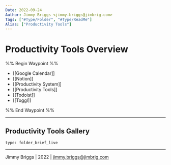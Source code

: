 ```yaml
---
Date: 2022-09-24
Author: Jimmy Briggs <jimmy.briggs@jimbrig.com>
Tags: ["#Type/Folder", "#Type/ReadMe"]
Alias: ["Productivity Tools"]
---
```


# Productivity Tools Overview

%% Begin Waypoint %%
- [[Google Calendar]]
- [[Notion]]
- [[Productivity System]]
- [[Productivity Tools]]
- [[Todoist]]
- [[Toggl]]

%% End Waypoint %%

***

## Productivity Tools Gallery

 
```ccard
type: folder_brief_live
```
 

***

Jimmy Briggs | 2022 | <jimmy.briggs@jimbrig.com>



